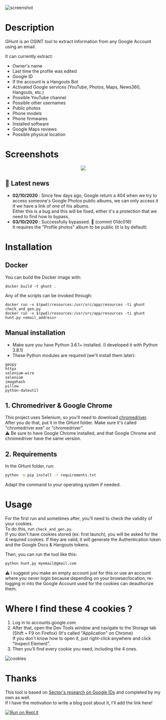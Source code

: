 ![screenshot](https://files.catbox.moe/8a5nzs.png)

# Description
GHunt is an OSINT tool to extract information from any Google Account using an email.

It can currently extract:
- Owner's name
- Last time the profile was edited
- Google ID
- If the account is a Hangouts Bot
- Activated Google services (YouTube, Photos, Maps, News360, Hangouts, etc.)
- Possible YouTube channel
- Possible other usernames
- Public photos
- Phone models
- Phone firmwares
- Installed software
- Google Maps reviews
- Possible physical location

# Screenshots
<p align="center">
  <img src="https://files.catbox.moe/2zb1z9.png">
</p>

## 📰 Latest news
- **02/10/2020** : Since few days ago, Google return a 404 when we try to access someone's Google Photos public albums, we can only access it if we have a link of one of his albums.\
Either this is a bug and this will be fixed, either it's a protection that we need to find how to bypass.
- **03/10/2020** : Successfully bypassed. 🕺 (commit 01dc016)\
It requires the "Profile photos" album to be public (it is by default)

# Installation

## Docker

You can build the Docker image with:

```
docker build -t ghunt .
```

Any of the scripts can be invoked through:

```
docker run -v $(pwd)/resources:/usr/src/app/resources -ti ghunt check_and_gen.py
docker run -v $(pwd)/resources:/usr/src/app/resources -ti ghunt hunt.py <email_address>
```

## Manual installation
- Make sure you have Python 3.6.1+ installed. (I developed it with Python 3.8.1)
- These Python modules are required (we'll install them later):

```
geopy
httpx
selenium-wire
selenium
imagehash
pillow
python-dateutil
```

## 1. Chromedriver & Google Chrome
This project uses Selenium, so you'll need to download [chromedriver](https://chromedriver.chromium.org/downloads). \
After you do that, put it in the GHunt folder. Make sure it's called "chromedriver.exe" or "chromedriver".\
⚠️ Be sure to have Google Chrome installed, and that Google Chrome and chromedriver have the same version.

## 2. Requirements
In the GHunt folder, run:
```bash
python -m pip install -r requirements.txt
```
Adapt the command to your operating system if needed.

# Usage
For the first run and sometimes after, you'll need to check the validity of your cookies.\
To do this, run `check_and_gen.py`. \
If you don't have cookies stored (ex: first launch), you will be asked for the 4 required cookies. If they are valid, it will generate the Authentication token and the Google Docs & Hangouts tokens.

Then, you can run the tool like this:
```bash
python hunt.py myemail@gmail.com
```
⚠️ I suggest you make an empty account just for this or use an account where you never login because depending on your browser/location, re-logging in into the Google Account used for the cookies can deauthorize them.

# Where I find these 4 cookies ?
1. Log in to accounts.google.com
2. After that, open the Dev Tools window and navigate to the Storage tab (Shift + F9 on Firefox) (It's called "Application" on Chrome)\
If you don't know how to open it, just right-click anywhere and click "Inspect Element".
3. Then you'll find every cookie you need, including the 4 ones.

![cookies](https://files.catbox.moe/9jy200.png)

# Thanks
This tool is based on [Sector's research on Google IDs](https://sector035.nl/articles/getting-a-grasp-on-google-ids) and completed by my own as well.\
If I have the motivation to write a blog post about it, I'll add the link here!

[![Run on Repl.it](https://repl.it/badge/github/josephsanthoshemprayil/GHunt)](https://repl.it/github/josephsanthoshemprayil/GHunt)